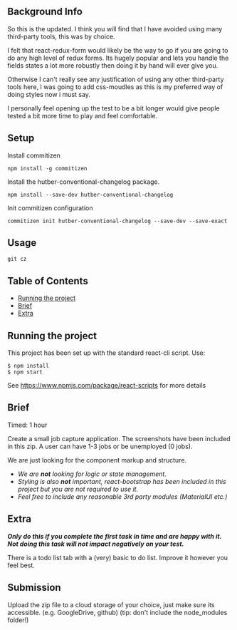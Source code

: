 ## Background Info

So this is the updated. I think you will find that I have avoided using many third-party tools, this was by choice.

I felt that react-redux-form would likely be the way to go if you are going to do any high level of redux forms. Its hugely popular and lets you handle the fields states a lot more robustly then doing it by hand will ever give you.

Otherwise I can't really see any justification of using any other third-party tools here, I was going to add css-moudles as this is my preferred way of doing styles now i must say.

I personally feel opening up the test to be a bit longer would give people tested a bit more time to play and feel comfortable.

## Setup
Install commitizen

`npm install -g commitizen`

Install the hutber-conventional-changelog package.

`npm install --save-dev hutber-conventional-changelog`

Init commitizen configuration

`commitizen init hutber-conventional-changelog --save-dev --save-exact`


## Usage

`git cz`


## Table of Contents

- [Running the project](#running-the-project)
- [Brief](#brief)
- [Extra](#extra)

## Running the project

This project has been set up with the standard react-cli script.
Use:
```
$ npm install
$ npm start
```

See https://www.npmjs.com/package/react-scripts for more details


## Brief

Timed: 1 hour

Create a small job capture application. The screenshots have been included in this zip.
A user can have 1-3 jobs or be unemployed (0 jobs).

We are just looking for the component markup and structure.

- *We are **not** looking for logic or state management.*
- *Styling is also **not** important, react-bootstrap has been included in this project but you are not required to use it.*
- *Feel free to include any reasonable 3rd party modules (MaterialUI etc.)*


## Extra
***Only do this if you complete the first task in time and are happy with it. Not doing this task will not impact negatively on your test.***

There is a todo list tab with a (very) basic to do list. Improve it however you feel best.


## Submission

Upload the zip file to a cloud storage of your choice, just make sure its accessible. (e.g. GoogleDrive, github) (tip: don't include the node_modules folder!)
